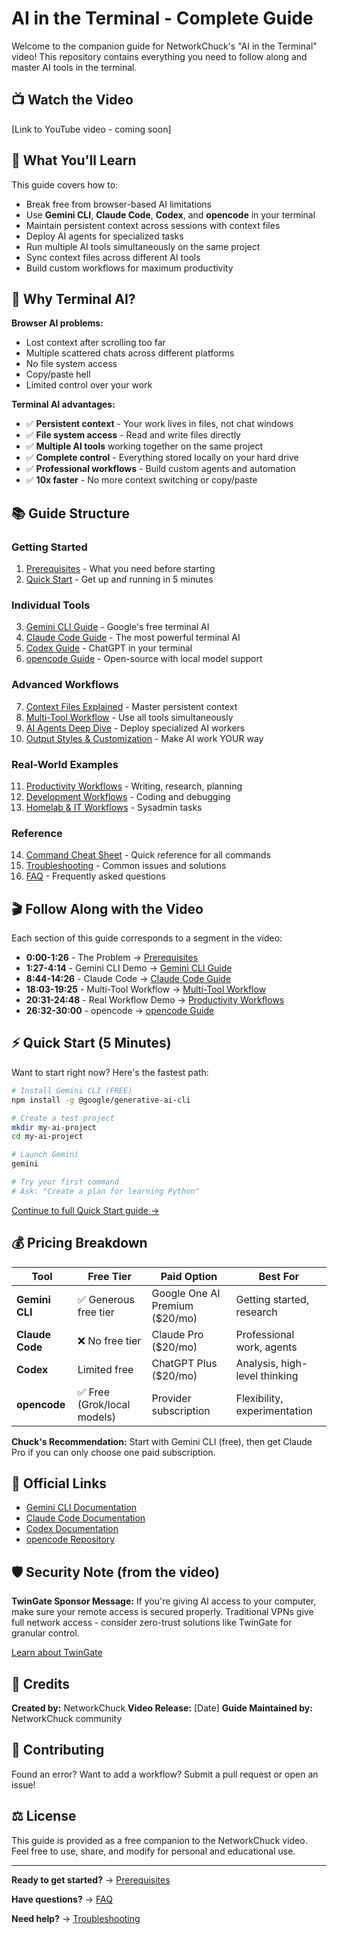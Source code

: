 # AI in the Terminal - Complete Guide

Welcome to the companion guide for NetworkChuck's "AI in the Terminal" video! This repository contains everything you need to follow along and master AI tools in the terminal.

## 📺 Watch the Video
[Link to YouTube video - coming soon]

## 🎯 What You'll Learn

This guide covers how to:
- Break free from browser-based AI limitations
- Use **Gemini CLI**, **Claude Code**, **Codex**, and **opencode** in your terminal
- Maintain persistent context across sessions with context files
- Deploy AI agents for specialized tasks
- Run multiple AI tools simultaneously on the same project
- Sync context files across different AI tools
- Build custom workflows for maximum productivity

## 🚀 Why Terminal AI?

**Browser AI problems:**
- Lost context after scrolling too far
- Multiple scattered chats across different platforms
- No file system access
- Copy/paste hell
- Limited control over your work

**Terminal AI advantages:**
- ✅ **Persistent context** - Your work lives in files, not chat windows
- ✅ **File system access** - Read and write files directly
- ✅ **Multiple AI tools** working together on the same project
- ✅ **Complete control** - Everything stored locally on your hard drive
- ✅ **Professional workflows** - Build custom agents and automation
- ✅ **10x faster** - No more context switching or copy/paste

## 📚 Guide Structure

### Getting Started
1. [Prerequisites](docs/01-prerequisites.md) - What you need before starting
2. [Quick Start](docs/02-quickstart.md) - Get up and running in 5 minutes

### Individual Tools
3. [Gemini CLI Guide](docs/03-gemini-cli.md) - Google's free terminal AI
4. [Claude Code Guide](docs/04-claude-code.md) - The most powerful terminal AI
5. [Codex Guide](docs/05-codex.md) - ChatGPT in your terminal
6. [opencode Guide](docs/06-opencode.md) - Open-source with local model support

### Advanced Workflows
7. [Context Files Explained](docs/07-context-files.md) - Master persistent context
8. [Multi-Tool Workflow](docs/08-multi-tool-workflow.md) - Use all tools simultaneously
9. [AI Agents Deep Dive](docs/09-agents.md) - Deploy specialized AI workers
10. [Output Styles & Customization](docs/10-customization.md) - Make AI work YOUR way

### Real-World Examples
11. [Productivity Workflows](docs/11-productivity-workflows.md) - Writing, research, planning
12. [Development Workflows](docs/12-development-workflows.md) - Coding and debugging
13. [Homelab & IT Workflows](docs/13-homelab-workflows.md) - Sysadmin tasks

### Reference
14. [Command Cheat Sheet](docs/14-cheat-sheet.md) - Quick reference for all commands
15. [Troubleshooting](docs/15-troubleshooting.md) - Common issues and solutions
16. [FAQ](docs/16-faq.md) - Frequently asked questions

## 🎬 Follow Along with the Video

Each section of this guide corresponds to a segment in the video:

- **0:00-1:26** - The Problem → [Prerequisites](docs/01-prerequisites.md)
- **1:27-4:14** - Gemini CLI Demo → [Gemini CLI Guide](docs/03-gemini-cli.md)
- **8:44-14:26** - Claude Code → [Claude Code Guide](docs/04-claude-code.md)
- **18:03-19:25** - Multi-Tool Workflow → [Multi-Tool Workflow](docs/08-multi-tool-workflow.md)
- **20:31-24:48** - Real Workflow Demo → [Productivity Workflows](docs/11-productivity-workflows.md)
- **26:32-30:00** - opencode → [opencode Guide](docs/06-opencode.md)

## ⚡ Quick Start (5 Minutes)

Want to start right now? Here's the fastest path:

```bash
# Install Gemini CLI (FREE)
npm install -g @google/generative-ai-cli

# Create a test project
mkdir my-ai-project
cd my-ai-project

# Launch Gemini
gemini

# Try your first command
# Ask: "Create a plan for learning Python"
```

[Continue to full Quick Start guide →](docs/02-quickstart.md)

## 💰 Pricing Breakdown

| Tool | Free Tier | Paid Option | Best For |
|------|-----------|-------------|----------|
| **Gemini CLI** | ✅ Generous free tier | Google One AI Premium ($20/mo) | Getting started, research |
| **Claude Code** | ❌ No free tier | Claude Pro ($20/mo) | Professional work, agents |
| **Codex** | Limited free | ChatGPT Plus ($20/mo) | Analysis, high-level thinking |
| **opencode** | ✅ Free (Grok/local models) | Provider subscription | Flexibility, experimentation |

**Chuck's Recommendation:** Start with Gemini CLI (free), then get Claude Pro if you can only choose one paid subscription.

## 🔗 Official Links

- [Gemini CLI Documentation](https://ai.google.dev/gemini-api/docs/cli)
- [Claude Code Documentation](https://docs.anthropic.com/claude/docs/claude-code)
- [Codex Documentation](https://platform.openai.com/docs/tools/codex)
- [opencode Repository](https://github.com/stackblitz-labs/opencode)

## 🛡️ Security Note (from the video)

**TwinGate Sponsor Message:** If you're giving AI access to your computer, make sure your remote access is secured properly. Traditional VPNs give full network access - consider zero-trust solutions like TwinGate for granular control.

[Learn about TwinGate](https://twingate.com/networkchuck)

## 🙏 Credits

**Created by:** NetworkChuck
**Video Release:** [Date]
**Guide Maintained by:** NetworkChuck community

## 📝 Contributing

Found an error? Want to add a workflow? Submit a pull request or open an issue!

## ⚖️ License

This guide is provided as a free companion to the NetworkChuck video. Feel free to use, share, and modify for personal and educational use.

---

**Ready to get started?** → [Prerequisites](docs/01-prerequisites.md)

**Have questions?** → [FAQ](docs/16-faq.md)

**Need help?** → [Troubleshooting](docs/15-troubleshooting.md)

